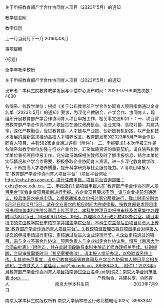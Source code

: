 






关于申报教育部产学合作协同育人项目（2023年5月）的通知





























教学信息网







































教学日历



上一月当前月下一月
2019年08月





事项提醒


{标题}


全学年教学校历
























关于申报教育部产学合作协同育人项目（2023年5月）的通知

发布者：本科生院教育教学发展与评估中心发布时间：2023-07-09浏览次数：4630

各院系、各教学单位：根据《关于公布教育部产学合作协同育人项目指南通过企业名单（2023年5月）的通知》要求，为深化产教融合、产学合作、协同育人，现组织开展教育部产学合作协同育人项目申报工作，相关事宜通知如下：一、项目背景教育部产学合作协同育人项目旨在通过政府搭台、企业支持、高校对接、共建共享，深化产教融合，促进教育链、人才链与产业链、创新链有机衔接，以产业和技术发展的最新需求推动高校人才培养改革。教育部发布的2023年5月产学合作协同育人项目，共有582家企业通过评审（附件1）。二、申报要求1.本次申报工作是各院系和教学单位加强与行业产业合作，汇聚优质资源的重要契机。请各院系和教学单位重视项目申报工作，充分动员确保相关教师及时了解申报信息，结合本单位实际情况和产学合作需要，积极争取企业协同育人资源，进一步深化教育教学改革，不断提高人才培养质量，提升科学研究与社会服务能力。2.请项目申报人在“教育部产学合作协同育人项目平台”（项目平台网址：http://cxhz.hep.com.cn）进行注册申报。项目平台咨询邮箱：cxhz@moe.edu.cn。三、申报流程1.请项目申报人在“教育部产学合作协同育人项目平台”查看企业项目指南进行申报。各企业项目要求不同，请与企业提前沟通确认，按具体要求完成申请。2.根据通知本次申报时间分两批进行，截止时间分别为8月31日和10月15日，请在企业要求的相应时间内完成申报。按教育部要求项目申报书须加盖本科生院公章后上传至平台，本科生院项目申报书审核及盖章集中办理时间为8月15日、16日和9月18日、19日，办理地点为行政北楼418办公室，项目申报书须先由教学院长审核签字并加盖学院公章。本科生院盖章后由项目负责人上传至“教育部产学合作协同育人项目平台”。3.我校项目管理员将在项目平台对申报人提交的申报申请进行审核，审核通过后进入企业评审环节。4.企业审核通过的项目，需与企业签署合作协议。项目负责人与企业拟定合作协议后，填写《南京大学合同审批表》（附件2），并在此时间段联系本科生院苗老师办理相关手续。特别提醒，合同审批需要时间（甚至需要修改），请申报人提前办理，以免耽误系统上传。5.其他未尽事宜，请参见教育部高等教育司及产学合作协同育人项目平台相关通知。工作联系人：苗佳丽，mjl@nju.edu.cn，89686433。  附件1：2023年5月教育部产学合作协同育人项目指南通过企业名单.pdf附件2：南京大学合同审批表.docx                                                                产教融合、共建共享、协同育人                                      南京大学本科生院                                     2023年7月9日

















南京大学本科生院版权所有
南京大学仙林校区行政北楼电话:(025）89683341






















